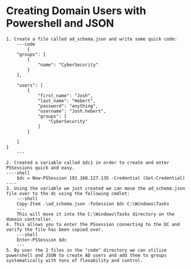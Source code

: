 # Creating Domain Users with Powershell and JSON
	1. Create a file called ad_schema.json and write some quick code:
		---code
			{
		"groups": [
			{
				"name": "CyberSecurity"
			}
		],

		"users": [
			{
				"first_name": "Josh",
				"last_name": "Hebert",
				"password": "anything",
				"username": "Josh.hebert",
				"groups": [
					"CyberSecurity"
				]
			}
			
		]
	}
		---

	2. Created a variable called $dc1 in order to create and enter PSSessions quick and easy.
	----shell
		$dc = New-PSSession 192.168.127.135 -Credential (Get-Credential)
 	----
 	3. Using the variable we just created we can move the ad_schema.json file over to the dc using the following cmdlet:
 		---shell
 		Copy-Item .\ad_schema.json -ToSession $dc C:\Windows\Tasks
 		---
 		This will move it into the C:\Windows\Tasks directory on the domain controller.
 	4. This allows you to enter the PSsession connecting to the DC and verify the file has been copied over.
 		---shell
 		Enter-PSSession $dc
 		---
 	5. By user the 2 files in the "code" directory we can utilize powershell and JSON to create AD users and add them to groups systematically with tons of flexability and control. 
